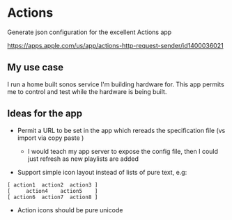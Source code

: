 # Actions

Generate json configuration for the excellent Actions app 

https://apps.apple.com/us/app/actions-http-request-sender/id1400036021

## My use case

I run a home built sonos service I'm building hardware for. This app permits me to control and test while the hardware is being built.

## Ideas for the app

- Permit a URL to be set in the app which rereads the specification file  (vs import via copy paste )
  
  - I would teach my app server to expose the config file, then I could just refresh as new playlists are added

- Support simple icon layout instead of lists of pure text, e.g:

```
[ action1  action2  action3 ]
[     action4    action5    ]
[ action6  action7  action8 ]
```

- Action icons should be pure unicode